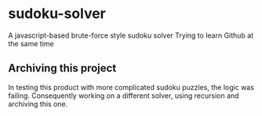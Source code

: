 # sudoku-solver
A javascript-based brute-force style sudoku solver
Trying to learn Github at the same time
## Archiving this project
In testing this product with more complicated sudoku puzzles, the logic was failing. Consequently working on a different solver, using recursion and archiving this one.
